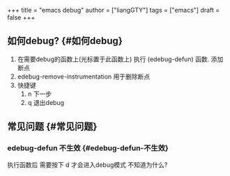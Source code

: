 +++
title = "emacs debug"
author = ["liangGTY"]
tags = ["emacs"]
draft = false
+++

## 如何debug? {#如何debug}

1.  在需要debug的函数上(光标置于此函数上) 执行 (edebug-defun) 函数. 添加断点
2.  edebug-remove-instrumentation 用于删除断点
3.  快捷键
    1.  n 下一步
    2.  q 退出debug


## 常见问题 {#常见问题}


### edebug-defun 不生效 {#edebug-defun-不生效}

执行函数后 需要按下 d 才会进入debug模式 不知道为什么?
